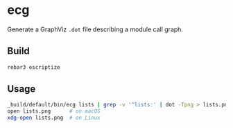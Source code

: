 # ecg

Generate a GraphViz `.dot` file describing a module call graph.

## Build

```sh
rebar3 escriptize
```

## Usage

```sh
_build/default/bin/ecg lists | grep -v '^lists:' | dot -Tpng > lists.png
open lists.png      # on macOS
xdg-open lists.png  # on Linux
```
